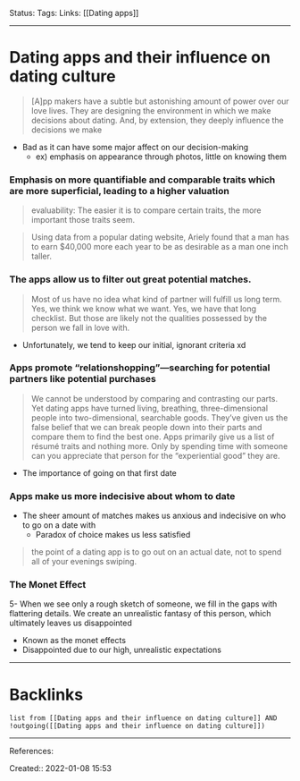 Status: 
Tags: 
Links: [[Dating apps]]
___
# Dating apps and their influence on dating culture
> [A]pp makers have a subtle but astonishing amount of power over our love lives. They are designing the environment in which we make decisions about dating. And, by extension, they deeply influence the decisions we make
- Bad as it can have some major affect on our decision-making
	- ex) emphasis on appearance through photos, little on knowing them

### Emphasis on more quantifiable and comparable traits which are more superficial, leading to a higher valuation
> evaluability: The easier it is to compare certain traits, the more important those traits seem.

> Using data from a popular dating website, Ariely found that a man has to earn $40,000 more each year to be as desirable as a man one inch taller.

### The apps allow us to filter out great potential matches.
> Most of us have no idea what kind of partner will fulfill us long term. Yes, we think we know what we want. Yes, we have that long checklist. But those are likely not the qualities possessed by the person we fall in love with.
- Unfortunately, we tend to keep our initial, ignorant criteria xd

### Apps promote “relationshopping”—searching for potential partners like potential purchases
> We cannot be understood by comparing and contrasting our parts. Yet dating apps have turned living, breathing, three-dimensional people into two-dimensional, searchable goods. They’ve given us the false belief that we can break people down into their parts and compare them to find the best one. Apps primarily give us a list of résumé traits and nothing more. Only by spending time with someone can you appreciate that person for the “experiential good” they are.
- The importance of going on that first date

### Apps make us more indecisive about whom to date
- The sheer amount of matches makes us anxious and indecisive on who to go on a date with
	- Paradox of choice makes us less satisfied
> the point of a dating app is to go out on an actual date, not to spend all of your evenings swiping.

### The Monet Effect
5- When we see only a rough sketch of someone, we fill in the gaps with flattering details. We create an unrealistic fantasy of this person, which ultimately leaves us disappointed
- Known as the monet effects
- Disappointed due to our high, unrealistic expectations

___
# Backlinks
```dataview
list from [[Dating apps and their influence on dating culture]] AND !outgoing([[Dating apps and their influence on dating culture]])
```
___
References:

Created:: 2022-01-08 15:53
